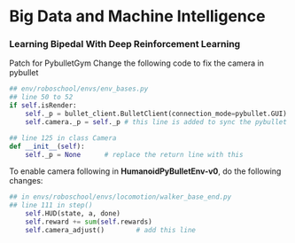 # Big Data and Machine Intelligence
### Learning Bipedal With Deep Reinforcement Learning

Patch for PybulletGym
Change the following code to fix the camera in pybullet

```python
## env/roboschool/envs/env_bases.py
## line 50 to 52
if self.isRender:
    self._p = bullet_client.BulletClient(connection_mode=pybullet.GUI)
    self.camera._p = self._p # this line is added to sync the pybullet server

## line 125 in class Camera
def __init__(self):
    self._p = None      # replace the return line with this
```
To enable camera following in **HumanoidPyBulletEnv-v0**, do the following changes:
```python
## in envs/roboschool/envs/locomotion/walker_base_end.py
## line 111 in step()
    self.HUD(state, a, done)
    self.reward += sum(self.rewards)
    self.camera_adjust()        # add this line
```
